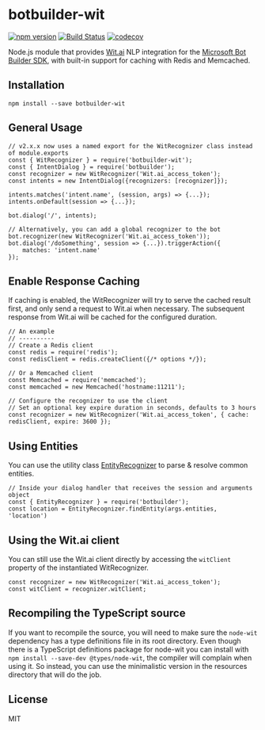 # botbuilder-wit 

[![npm version](https://badge.fury.io/js/botbuilder-wit.svg)](https://badge.fury.io/js/botbuilder-wit)
[![Build Status](https://travis-ci.org/sebsylvester/botbuilder-wit.svg?branch=master)](https://travis-ci.org/sebsylvester/botbuilder-wit)
[![codecov](https://codecov.io/gh/sebsylvester/botbuilder-wit/branch/master/graph/badge.svg)](https://codecov.io/gh/sebsylvester/botbuilder-wit)

Node.js module that provides [Wit.ai](https://wit.ai) NLP integration for the [Microsoft Bot Builder SDK](https://dev.botframework.com/), with built-in support for caching with Redis and Memcached.

## Installation

`npm install --save botbuilder-wit`

## General Usage
```
// v2.x.x now uses a named export for the WitRecognizer class instead of module.exports
const { WitRecognizer } = require('botbuilder-wit');
const { IntentDialog } = require('botbuilder');
const recognizer = new WitRecognizer('Wit.ai_access_token');
const intents = new IntentDialog({recognizers: [recognizer]});

intents.matches('intent.name', (session, args) => {...});
intents.onDefault(session => {...});

bot.dialog('/', intents);

// Alternatively, you can add a global recognizer to the bot
bot.recognizer(new WitRecognizer('Wit.ai_access_token'));
bot.dialog('/doSomething', session => {...}).triggerAction({ 
    matches: 'intent.name'
});
```

## Enable Response Caching
If caching is enabled, the WitRecognizer will try to serve the cached result first,
and only send a request to Wit.ai when necessary. 
The subsequent response from Wit.ai will be cached for the configured duration.
```
// An example
// ----------
// Create a Redis client
const redis = require('redis');
const redisClient = redis.createClient({/* options */});

// Or a Memcached client
const Memcached = require('memcached');
const memcached = new Memcached('hostname:11211');

// Configure the recognizer to use the client
// Set an optional key expire duration in seconds, defaults to 3 hours
const recognizer = new WitRecognizer('Wit.ai_access_token', { cache: redisClient, expire: 3600 });
```


## Using Entities

You can use the utility class [EntityRecognizer](https://docs.botframework.com/en-us/node/builder/chat-reference/classes/_botbuilder_d_.entityrecognizer.html) to parse & resolve common entities.
```
// Inside your dialog handler that receives the session and arguments object
const { EntityRecognizer } = require('botbuilder');
const location = EntityRecognizer.findEntity(args.entities, 'location')
```

## Using the Wit.ai client
You can still use the Wit.ai client directly by accessing the ```witClient``` property of the instantiated WitRecognizer.
```
const recognizer = new WitRecognizer('Wit.ai_access_token');
const witClient = recognizer.witClient;
```
## Recompiling the TypeScript source
If you want to recompile the source, you will need to make sure the ```node-wit``` dependency has a type definitions file in its root directory. Even though there is a TypeScript definitions package for node-wit you can install with ```npm install --save-dev @types/node-wit```, the compiler will complain when using it. So instead, you can use the minimalistic version in the resources directory that will do the job.

## License

MIT
